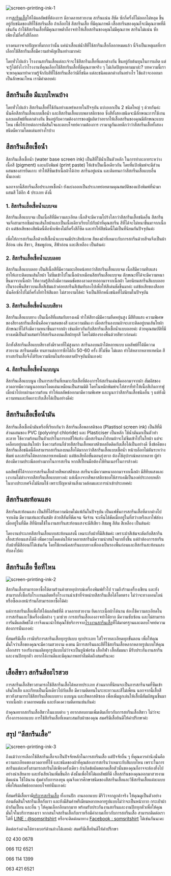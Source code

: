 ![screen-printing-ink-1](/blog/screen-printing-ink-1.jpg)

การ[สกรีนเสื้อ](screen-t-shirt-service)ให้ได้ผลลัพธ์ที่ต้องการ มีลวดลายสวยงาม สกรีนแน่น สีชัด ซักกี่ครั้งก็ไม่ลอกไม่หลุด ขึ้นอยู่กับชนิดของสีที่ใช้สกรีนเสื้อ ถ้าเลือกใช้ สีสกรีนเสื้อ ที่มีคุณภาพดี เสื้อสกรีนของคุณก็จะมีคุณภาพที่ดีเช่นกัน ถ้าใช้สีสกรีนเสื้อที่มีคุณภาพต่ำก็อาจทำให้เสื้อสกรีนของคุณไม่มีคุณภาพ สกรีนไม่แน่น ซักเพียงไม่กี่ครั้งสีก็ลอก

บางคนอาจเจอปัญหาที่มากกว่านั้น แค่นำเสื้อแช่น้ำสีที่ใช้สกรีนเสื้อก็ลอกหมดแล้ว นี่จึงเป็นเหตุผลที่การเลือกใช้สีสกรีนเสื้อมีความสำคัญเป็นอย่างมากค่ะ

โดยทั่วไปแล้ว โรงงานสกรีนเสื้อแต่ละเจ้าจะใช้สีสกรีนเสื้อที่แตกต่างกัน ขึ้นอยู่กับต้นทุนในการผลิต แต่จะรู้ได้ยังไงว่าโรงงานที่คุณเลือกใช้สีสกรีนเสื้อที่มีคุณภาพจริง ๆ ไม่เกิดปัญหาตามมาล่ะ? บทความนี้เราจะพาคุณมาทำความรู้จักกับสีที่ใช้สกรีนเสื้อว่ามีกี่ชนิด แต่ละชนิดแตกต่างกันอย่างไร ใช้แล้วจะออกมาเป็นลักษณะไหน เรามีคำตอบค่ะ

## สีสกรีนเสื้อ มีแบบไหนบ้าง

โดยทั่วไปแล้ว สีสกรีนเสื้อที่ใช้กันอย่างแพร่หลายในปัจจุบัน แบ่งออกเป็น 2 ชนิดใหญ่ ๆ ด้วยกันค่ะ นั่นคือสีสกรีนเสื้อแบบเชื้อน้ำ และสีสกรีนเสื้อแบบพลาสติกซอล ซึ่งสีทั้งสองชนิดจะมีลักษณะการใช้งานและผลลัพธ์ที่แตกต่างกัน  ขึ้นอยู่กับความต้องการของผู้ผลิตว่าอยากให้เสื้อสกรีนของคุณมีลักษณะแบบไหน เพื่อให้ง่ายต่อการตัดสินใจและตอบโจทย์ความต้องการ เรามาดูกันเลยดีกว่าว่าสีสกรีนเสื้อทั้งสองชนิดมีความโดดเด่นอย่างไรบ้าง

## สีสกรีนเสื้อเชื้อน้ำ

สีสกรีนเสื้อเชื้อน้ำ (water base screen ink) เป็นสีที่ใช้น้ำเป็นตัวหลัก ในการทำละลายระหว่างเนื้อสี (pigment) และแป้งพิมพ์ (print paste) ให้เข้าเป็นเนื้อเดียวกัน โดยที่แป้งพิมพ์จะมีส่วนผสมของสารยึดเกาะ ทำให้สีซึมเข้าเนื้อผ้าได้ง่าย สกรีนอยู่แน่น และติดทนกว่าสีสกรีนเสื้อแบบอื่นนั่นเองค่ะ 

นอกจากนี้สีสกรีนเสื้อประเภทเชื้อน้ำ ยังแบ่งออกเป็นประเภทย่อยตามคุณสมบัติของแป้งพิมพ์ที่นำมาผสมสี ได้อีก 4 ประเภท ดังนี้

### 1. สีสกรีนเสื้อเชื้อน้ำแบบจม

สีสกรีนเสื้อแบบจม เป็นเนื้อสีที่มีความละเอียด เนื้อสีจะมีความโปร่งใสกว่าสีสกรีนเสื้อชนิดอื่น สีสกรีนจมจึงสามารถซึมผ่านเส้นใยผ้าและเป็นเนื้อเดียวเรียบไปกับผ้าที่คุณสกรีน สีที่ได้จะไม่หนาขึ้นมาจากเนื้อผ้า แต่ข้อเสียของสีชนิดนี้คือซักเพียงไม่กี่ครั้งสีก็ซีด และทำใหัสีชนิดนี้ไม่เป็นที่นิยมกันปัจจุบันค่ะ

เพื่อให้การสกรีนเสื้อด้วยสีเชื้อน้ำแบบจมมีประสิทธิภาพ สีของผ้าที่เหมาะกับการสกรีนด้วยสีจมจึงเป็นผ้าสีอ่อน เช่น สีขาว, สีชมพูอ่อน, สีฟ้าอ่อน และสีเหลือง เป็นต้นค่ะ

### 2. สีสกรีนเสื้อเชื้อน้ำแบบลอย

สีสกรีนเสื้อแบบลอย เป็นสีเนื้อสีที่มีความละเอียดน้อยกว่าสีสกรีนเสื้อแบบจม เนื้อสีมีความทึบแสง ทำให้เกาะติดบนเส้นใยผ้า ไม่ซึมเข้าไปในเนื้อผ้าเหมือนสีสกรีนเสื้อแบบจม ลักษณะที่ได้จะมีความหนาขึ้นมาจากเนื้อผ้า ให้ความรู้สึกถึงมีความคมชัดของลวดลายออกมาจากเนื้อผ้า โดยนิยมสกรีนสีแบบลอยเป็นรองพื้นสีขาวบนเสื้อสีเข้มแล้วค่อยสกรีนสีเข้มทับลงไปเพื่อให้สีเด่นชัดขึ้นมาค่ะ แต่ข้อเสียของสีลอยนั่นคือซักไปไม่กี่ครั้งก็ทำให้สีแตก ไม่สวยงามได้ค่ะ จึงเป็นสีอีกหนึ่งชนิดที่ไม่นิยมในปัจจุบัน

### 3. สีสกรีนเสื้อเชื้อน้ำแบบสียาง

สีสกรีนเสื้อแบบยาง เป็นเนื้อสีที่ผสมกับยางเคมี ทำให้สียางมีมีความยืดหยุ่นสูง มีสีทึบแสง ความพิเศษของสียางสกรีนเสื้อนั่นคือความสดของสี และความมันเงา เมื่อสกรีนลงบนผ้าจะเกาะติดอยู่บนเส้นใยผ้า ลักษณะที่ได้จึงมีความหนาขึ้นมาจากผ้า เช่นเดียวกันกับสีสกรีนเสื้อเชื้อน้ำแบบลอยค่ะ ด้วยคุณสมบัติที่มียางเคมีเป็นตัวผสมทำให้สกรีนลงบนเสื้อผ้าทุกสี โดยไม่ต้องรองพื้นด้วยสีขาวก่อนค่ะ

อีกทั้งสีสกรีนเสื้อแบบสียางยังมีราคาที่ไม่สูงมาก สกรีนลงบนผ้าได้หลายแบบ ผลลัพธ์ที่ได้มีความสวยงาม สกรีนคมชัด ทนทานต่อการซักได้ถึง 50-60 ครั้ง สีไม่ซีด ไม่แตก ทำได้หลากหลายเทคนิค สียางสกรีนเสื้อจึงได้รับความนิยมในท้องตลาดปัจจุบันนั่นเองค่ะ

### 4. สีสกรีนเสื้อเชื้อน้ำแบบนูน

สีสกรีนเสื้อแบบนูน เป็นการสกรีนที่เหมาะกับเสื้อที่ต้องการให้สกรีนเด่นชัดออกมาจากผ้า สัมผัสของลวดลายมีความนูนออกมาโดดเด่นเหมือนเป็นสามมิติ โดยในหมึกพิมพ์จะใส่สารที่ทำให้เนื้อสีเกิดการฟูเมื่อนำไปอบผ่านความร้อน ทำให้ผลลัพธ์ออกมามีความพิเศษ และนูนกว่าสีสกรีนเสื้อชนิดอื่น ๆ แต่ยังมีความทนและยึดเกาะกับเสื้อได้เป็นอย่างดีค่ะ

## สีสกรีนเสื้อเชื้อน้ำมัน

สีสกรีนเสื้อเชื้อน้ำมันหรือที่เรียกกันว่า สีสกรีนเสื้อพลาสติซอล (Plastisol screen ink) เป็นสีที่มีส่วนผสมของ PVC (polyvinyl chloride) และ Plasticiser เป็นหลัก ใช้น้ำมันมาเป็นตัวทำละลาย ใช้ความร้อนเป็นตัวแปรในการอบสีให้แห้ง เมื่อสกรีนลงไปบนผ้าจะไม่ซึมเข้าไปในใยผ้า แต่จะเคลือบอยู่บนเส้นใยผ้า ซึ่งความร้อนก็ช่วยสีสกรีนเสื้อพลาสติซอลยึดติดกับเสื้อได้เป็นอย่างดี ซึ่งข้อดีของสีสกรีนเสื้อชนิดนี้คือสามารถสกรีนลงบนเสื้อได้มากกว่าสีสกรีนเสื้อแบบเชื้อน้ำ หน้าบล็อกไม่ตันระหว่างพิมพ์ และสกรีนได้หลากหลายเทคนิคค่ะ แต่ข้อเสียคือขั้นตอนยุ่งยาก ต้องใช้อุปกรณ์หลากหลาย ผู้ทำต้องมีความประณีตอย่างมากในการสกรีน หากสีเปื้อนมือต้องใช้ทินเนอร์ในการล้างค่ะ

ผลลัพธ์ที่ได้จากการสกรีนเสื้อด้วยสีพลาสติซอล สกรีนจะมีความหนาออกมาจากเนื้อผ้า มีสีทึบแสงและเงางามไม่ต่างจากสีสกรีนเสื้อแบบยางค่ะ แต่เนื่องจากสีพลาสติกซอลใช้สารเคมีเป็นองค์ประกอบหลัก ในบางประเทศจึงไม่นิยมใช้ เพราะปัญหาด้านสิ่งแวดล้อมและการนำเข้าประเทศค่ะ

## สีสกรีนสะท้อนแสง

สีสกรีนสะท้อนแสง เป็นสีที่ได้รับความนิยมไม่แพ้กันในปัจจุบัน เป็นแฟชั่นการสกรีนเสื้อที่ตากต่างไปจากเดิม มีความเท่และทันสมัย ด้วยสีสันที่ชัดเจน จัดจ้าน จะเห็นได้ชัดเมื่ออยู่ในที่สว่างหรือเอาไฟส่องเมื่ออยู่ในที่มืด สีที่นิยมใช้ในงานสกรีนสะท้อนแสงจะมีสีเขียว สีชมพู สีส้ม สีเหลือง เป็นต้นค่ะ

โดยงานประเภทสีสกรีนเสื้อแบบสะท้อนแสงนี้ เหมาะกับผ้าที่มีสีเข้มค่ะ เพราะผ้าสีเข้มจะตัดกับสีสกรีนเสื้อสะท้อนแสงได้ดี เพิ่มความโดดเด่นให้ลวดลายสกรีนมีความน่าสนใจมากยิ่งขึ้น แต่ถ้าต้องการสกรีนกับผ้าที่มีสีอ่อนก็ได้เช่นกัน โดยใช้เทคนิคสกรีนแบบยางเพื่อลงเป็นรองพื้นก่อนและสีสกรีนสะท้อนแสงทับลงไปค่ะ

## สีสกรีนเสื้อ ซื้อที่ไหน

![screen-printing-ink-2](/blog/screen-printing-ink-2.jpg)

สีสกรีนเสื้อสามารถหาซื้อได้ตามร้านค้าขายอุปกรณ์เครื่องพิมพ์ทั่วไป รวมถึงร้านเครื่องเขียน และยังสามารถสั่งซื้อกับโรงงานผลิตหรือโรงงานนำเข้าที่จำหน่ายสีสกรีนเสื้อได้โดยตรง ไม่ว่าจะทางออนไลน์หรือซื้อเองหน้าร้านก็สามารถหาซื้อได้ค่ะ 

แต่การสกรีนเสื้อเพื่อให้ได้ผลลัพธ์ที่ดี ลวดลายสวยงาม ยึดเกาะเนื้อผ้าได้นาน ต้องใช้ความละเอียดในการสกรีนและใช้เครื่องมือต่าง ๆ มาช่วย การสกรีนเสื้อเองอาจทำได้ยาก มีความซับซ้อน และไม่สามารถการันตีผลลัพธ์ได้ เราจึงแนะนำให้คุณใช้บริการจาก[โรงงานสกรีนเสื้อ](/)ที่ได้มาตรฐานและตอบโจทย์ความต้องการนั่นเองค่ะ

ที่สมศรีมีเสื้อ เรามีบริการสกรีนเสื้อทุกรูปแบบ ทุกประเภท ใส่ใจรายละเอียดทุกขั้นตอน เพื่อให้คุณมั่นใจว่าเสื้อของคุณจะมีความสวยงาม คงทน มีการสกรีนและสีที่ใช้สกรีนเสื้อหลากหลายรูปแบบให้คุณเลือกสรร รองรับงานผลิตทุกรูปแบบไม่ว่าจะเป็นยูนิฟอร์ม เสื้อกีฬา เสื้อสัมมนา มีรับประกันงานสกรีนและงานปักทุกตัว อยากได้งานดีและมีคุณภาพอย่าลืมคิดถึงสมศรีนะคะ

## เสื้อสีขาว สกรีนสีอะไรสวย

การสกรีนเสื้อสีขาวสามารถใช้สีสกรีนเสื้อได้หลายประเภท ส่วนมากที่นิยมจะเป็นการสกรีนจมที่ซึมเข้าเส้นใยเสื้อ และเรียบเป็นเนื้อเดียวไปกับเสื้อ มีความติดทนในระยะยาวและสีไม่เพี้ยน นอกจากนี้เสื้อสีขาวยังสามารถใช้สีสกรีนเสื้อแบบยาง แบบนูน และสีพลาสติซอล เพื่อเพิ่มลูกเล่นให้เสื้อมีสัมผัสนูนขึ้นมาจากเนื้อผ้า ลวดลายคมชัด และยังคงความติดทนเช่นกันค่ะ 

ถ้าคุณอยากสกรีนเสื้อสีขาวในแบบต่าง ๆ อยากสอบถามเพิ่มเติมเกี่ยวกับการสกรีนเสื้อสีขาว ไม่ว่าจะเรื่องการออกแบบ การใช้สีกรีนเสื้อที่เหมาะสมกับผ้าของคุณ สมศรีมีเสื้อยินดีให้คำปรึกษาค่ะ

## สรุป “สีสกรีนเสื้อ”

![screen-printing-ink-3](/blog/screen-printing-ink-3.jpg)

ถึงแม้ว่าการเลือกใช้สีสกรีนเสื้อจะเป็นปัจจัยหลักในการสกรีนเสื้อ แต่ปัจจัยอื่น ๆ ที่คุณควรคำนึงนั่นคือความละเอียดของลวดลายที่ใช้ และชนิดของผ้าที่คุณต้องการสกรีนว่าเหมาะกับสีแบบไหน เพราะในการสกรีนแต่ละครั้งสามารถสกรีนได้เพียงครั้งเดียว ถ้าเกิดข้อผิดพลาดเสื้อตัวนั้นของคุณก็อาจจะต้องทิ้งไปอย่างน่าเสียดาย และยังเสียเงินเพิ่มขึ้นอีก ดังนั้นเพื่อให้ได้ผลลัพธ์ที่ดี เสื้อสกรีนของคุณออกมาสวยงาม ติดแน่น ใช้ได้นาน คุ้มค่ากับการลงทุน คุณจึงควรศึกษาชนิดของสีสกรีนเสื้อและวิธีสกรีนเสื้อแต่ละแบบ เพื่อให้ผลลัพธ์ออกตอบโจทย์นั่นเองค่ะ

ที่สมศรีมีเสื้อเรามี[บริการสกรีนเสื้อ](screen-t-shirt-service) ทั้งงานปัก งานออกแบบ มีรีวิวจากลูกค้าจริง ให้คุณดูเป็นตัวอย่างก่อนตัดสินใจสกรีนเสื้อกับเรา และยังมีสินค้าพรีเมียมหลากหลายรูปแบบไม่ว่าจะเป็นหน้ากาก กระเป๋าผ้า ผ้ากันเปื้อน และอื่น ๆ ให้คุณเลือกอีกมากมาย พร้อมรับประกันงานสกรีนและงานปักทุกตัวเพื่อให้คุณมั่นใจในบริการของเรา หากสนใจสกรีนเสื้อกับเราหรือมีคำถามเกี่ยวกับการสกรีนเสื้อ สามารถติดต่อเราได้ที่ [LINE : @somsritshirt](https://page.line.me/diz8986o?openQrModal=true) หรือจะติดต่อมาทาง [Facebook : somsritshirt](https://www.facebook.com/somsritshirt) ได้เช่นกันนะคะ

ติดต่อเร่งด่วนได้ทางเบอร์ด้านล่างได้เลยค่ะ สมศรีมีเสื้อยินดีให้คำปรึกษา

02 430 0678

066 112 6521

066 114 1399

063 421 6521